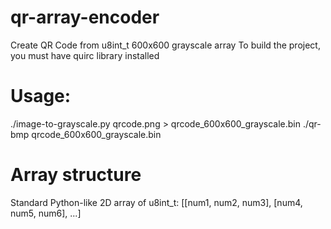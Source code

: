 # qr-array-encoder
Create QR Code from u8int_t 600x600 grayscale array 
To build the project, you must have quirc library installed

# Usage:
./image-to-grayscale.py qrcode.png > qrcode_600x600_grayscale.bin
./qr-bmp qrcode_600x600_grayscale.bin <br />

# Array structure
Standard Python-like 2D array of u8int_t: [[num1, num2, num3], [num4, num5, num6], ...]
